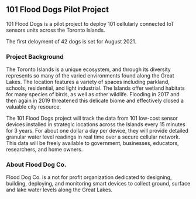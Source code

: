 <h2>101 Flood Dogs Pilot Project</h2>
<p>101 Flood Dogs is a pilot project to deploy 101 cellularly connected IoT sensors units across the Toronto Islands.</p>

<p>The first deloyment of 42 dogs is set for August 2021.</p>

<h3>Project Background</strong></h3>
<p>The Toronto Islands is a unique ecosystem, and through its diversity represents so many of the varied environments found along the Great Lakes. The location features a variety of spaces including parkland, schools, residential, and light industrial. The Islands offer wetland habitats for many species of birds, as well as other wildlife. Flooding in 2017 and then again in 2019 threatened this delicate biome and effectively closed a valuable city resource.</p>

<p>The 101 Flood Dogs project will track the data from 101 low-cost sensor devices installed in strategic locations across the Islands every 15 minutes for 3 years. For about one dollar a day per device, they will provide detailed granular water level readings in real time over a secure cellular network. This data will be freely available to government, businesses, educators, researchers, and home owners.</p>

<h3>About Flood Dog Co.</h3>
<p>Flood Dog Co. is a not for profit organization dedicated to designing, building, deploying, and monitoring smart devices to collect ground, surface and lake water levels along the Great Lakes.</p>

